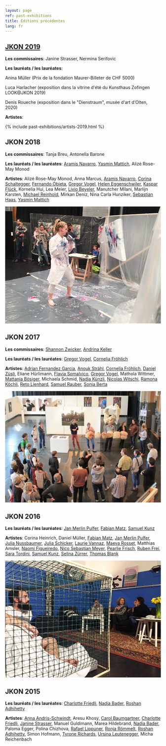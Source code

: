 ```yaml
---
layout: page
ref: past-exhibitions
title: Éditions précédentes
lang: fr
---
```


## [JKON 2019](/artists/2019.fr.html)

__Les commissaires__: Janine Strasser, Nermina Serifovic

__Les lauréats / les lauréates__:

Anina Müller (Prix de la fondation Maurer-Billeter de CHF 5000)

Luca Harlacher (exposition dans la vitrine d'été du Kunsthaus Zofingen LOOK@JKON 2019)

Denis Roueche (exposition dans le "Dienstraum", musée d‘art d‘Olten, 2020)

__Artistes__:

{% include past-exhibitions/artists-2019.html %}

## JKON 2018

__Les commissaires__: Tanja Breu, Antonella Barone

__Les lauréats / les lauréates__: [Aramis Navarro](http://www.aramisnavarro.com/), [Yasmin Mattich](http://yasminmattich.wixsite.com/portfolio), Alizé Rose-May Monod

__Artistes__:
Alizé Rose-May Monod, Anna Marcus, [Aramis Navarro](http://www.aramisnavarro.com/), [Corina Schaltegger](http://www.corinaschaltegger.ch/), [Fernando Obieta](https://blanktree.ch/), [Gregor Vogel](https://www.gregor-vogel.com/), [Helen Eggenschwiler](https://heleneggenschwiler.ch/), [Kaspar Flück](https://kasparflueck.com/), Kornelia Hui, Lea Meier, [Livio Beyeler](https://www.liviobeyeler.com/), Manutcher Milani, Marlijn Karsten, [Michael Reinhold](https://www.michaelreinhold.org/), Mirkan Deniz, Nina Carla Hunziker, [Sebastian Haas](https://www.sebastianhaas.ch), [Yasmin Mattich](http://yasminmattich.wixsite.com/portfolio)

![JKON Stimmungsbild 3](images/jkon3.jpg)

## JKON 2017

__Les commissaires__: [Shannon Zwicker](http://www.shannonzwicker.ch/), [Andrina Keller](http://www.andrinakeller.ch/)

__Les lauréats / les lauréates__: [Gregor Vogel](https://www.gregor-vogel.com/), [Cornelia Fröhlich](http://corneliafroehlich.com/)

__Artistes__:
[Adrian Fernandez Garcia](http://adrianfernandezgarcia.com/), [Anouk Strähl](https://www.dent-de-lion.ch/), [Cornelia Fröhlich](http://corneliafroehlich.com/), [Daniel Züsli](http://www.daniel-zuesli.ch/), Eliane Hürlimann, [Flavia Somalvico](http://flaviasomalvico.blogspot.com/), [Gregor Vogel](https://www.gregor-vogel.com/), Mathola Wittmer, [Mattania Bösiger](https://macherei.com/), Michaela Schmid, [Nadja Künzli](https://www.nadjakuenzli.ch/), [Nicolas Witschi](http://nicolaswitschi.com/), [Ramona Köchli](http://ramonakoechli.ch/), [Reto Lienhard](http://www.retolienhard.com/), [Samuel Rauber](http://www.samuelrauber.ch/), [Sonja Berta](http://www.sonjaberta.com/)

![JKON Stimmungsbild 3](images/jkon2.jpg)

## JKON 2016

__Les lauréats / les lauréates__: [Jan Merlin Pulfer](https://macherei.com/), [Fabian Matz](https://fabianmatz.com/), [Samuel Kunz](http://samuel-kunz.tumblr.com/)

__Artistes__:
Corina Heinrich, Daniel Müller, [Fabian Matz](https://fabianmatz.com/), [Jan Merlin Pulfer](https://macherei.com/), [Julia Nussbaumer](https://julianussbaumer.com/), [Julia Schicker](http://www.juliaschicker.ch/), [Laurie Vannaz](http://laurievannaz.wixsite.com/portfolio), [Maeva Rosset](http://www.maevarosset.com/), Matthias Amsler, [Naomi Figueiredo](https://www.naomifigueiredo.com/), [Nico Sebastian Meyer](http://www.nicosebastianmeyer.com/), [Pearlie Frisch](https://pearliefrisch.com/), [Ruben Frei](http://rubenfrei.com/), [Sara Tordini](http://saratordini.tumblr.com/), [Samuel Kunz](http://samuel-kunz.tumblr.com/), [Selina Zürrer](http://www.selinazuerrer.ch/), [Thomas Blank](http://www.thomasgeorgblank.de/)
 
![JKON Stimmungsbild 3](images/jkon1.jpg)

## JKON 2015

__Les lauréats / les lauréates__: [Charlotte Friedli](https://www.charlottefriedli.com/), [Nadia Bader](http://www.nadiabader.ch/), [Roshan Adhihetty](http://www.adhihetty.ch/)

__Artistes__:
[Anna Andris-Schwindt](http://www.anna-andris.de/), Aresu Khosy, [Carol Baumgartner](http://www.carolbaumgartner.net/), [Charlotte Friedli](https://www.charlottefriedli.com/), [Janine Strasser](https://janinestrasser.allyou.net/), Manuel Guldimann, Marea Hildebrand, [Nadia Bader](http://www.nadiabader.ch/), Paloma Egger, Polina Chizhova, [Rafael Lippuner](http://artscience.uni-ak.ac.at/people/herr__rafael_lippuner), [Ronja Römmelt](https://www.zhdk.ch/person/207098), [Roshan Adhihetty](http://www.adhihetty.ch/), Simon Hofmann, [Tyrone Richards](http://tyronerichards.ch/), [Ursina Leutenegger](https://vimeo.com/user18355118), Micha Reichenbach 
